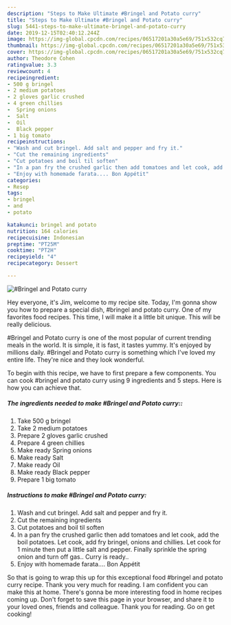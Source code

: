 ```yaml
---
description: "Steps to Make Ultimate #Bringel and Potato curry"
title: "Steps to Make Ultimate #Bringel and Potato curry"
slug: 5441-steps-to-make-ultimate-bringel-and-potato-curry
date: 2019-12-15T02:40:12.244Z
image: https://img-global.cpcdn.com/recipes/06517201a30a5e69/751x532cq70/bringel-and-potato-curry-recipe-main-photo.jpg
thumbnail: https://img-global.cpcdn.com/recipes/06517201a30a5e69/751x532cq70/bringel-and-potato-curry-recipe-main-photo.jpg
cover: https://img-global.cpcdn.com/recipes/06517201a30a5e69/751x532cq70/bringel-and-potato-curry-recipe-main-photo.jpg
author: Theodore Cohen
ratingvalue: 3.3
reviewcount: 4
recipeingredient:
- 500 g bringel
- 2 medium potatoes
- 2 gloves garlic crushed
- 4 green chillies
-  Spring onions
-  Salt
-  Oil
-  Black pepper
- 1 big tomato
recipeinstructions:
- "Wash and cut bringel. Add salt and pepper and fry it."
- "Cut the remaining ingredients"
- "Cut potatoes and boil til soften"
- "In a pan fry the crushed garlic then add tomatoes and let cook, add the boil potatoes. Let cook, add fry bringel, onions and chillies. Let cook for 1 minute then put a little salt and pepper. Finally sprinkle the spring onion and turn off gas.. Curry is ready.."
- "Enjoy with homemade farata.... Bon Appétit"
categories:
- Resep
tags:
- bringel
- and
- potato

katakunci: bringel and potato
nutrition: 164 calories
recipecuisine: Indonesian
preptime: "PT25M"
cooktime: "PT2H"
recipeyield: "4"
recipecategory: Dessert

---
```



![#Bringel and Potato curry](https://img-global.cpcdn.com/recipes/06517201a30a5e69/751x532cq70/bringel-and-potato-curry-recipe-main-photo.jpg)

Hey everyone, it's Jim, welcome to my recipe site. Today, I'm gonna show you how to prepare a special dish, #bringel and potato curry. One of my favorites food recipes. This time, I will make it a little bit unique. This will be really delicious.



#Bringel and Potato curry is one of the most popular of current trending meals in the world. It is simple, it is fast, it tastes yummy. It's enjoyed by millions daily. #Bringel and Potato curry is something which I've loved my entire life. They're nice and they look wonderful.


To begin with this recipe, we have to first prepare a few components. You can cook #bringel and potato curry using 9 ingredients and 5 steps. Here is how you can achieve that.

##### The ingredients needed to make #Bringel and Potato curry::

1. Take 500 g bringel
1. Take 2 medium potatoes
1. Prepare 2 gloves garlic crushed
1. Prepare 4 green chillies
1. Make ready  Spring onions
1. Make ready  Salt
1. Make ready  Oil
1. Make ready  Black pepper
1. Prepare 1 big tomato




##### Instructions to make #Bringel and Potato curry:

1. Wash and cut bringel. Add salt and pepper and fry it.
1. Cut the remaining ingredients
1. Cut potatoes and boil til soften
1. In a pan fry the crushed garlic then add tomatoes and let cook, add the boil potatoes. Let cook, add fry bringel, onions and chillies. Let cook for 1 minute then put a little salt and pepper. Finally sprinkle the spring onion and turn off gas.. Curry is ready..
1. Enjoy with homemade farata.... Bon Appétit




So that is going to wrap this up for this exceptional food #bringel and potato curry recipe. Thank you very much for reading. I am confident you can make this at home. There's gonna be more interesting food in home recipes coming up. Don't forget to save this page in your browser, and share it to your loved ones, friends and colleague. Thank you for reading. Go on get cooking!
